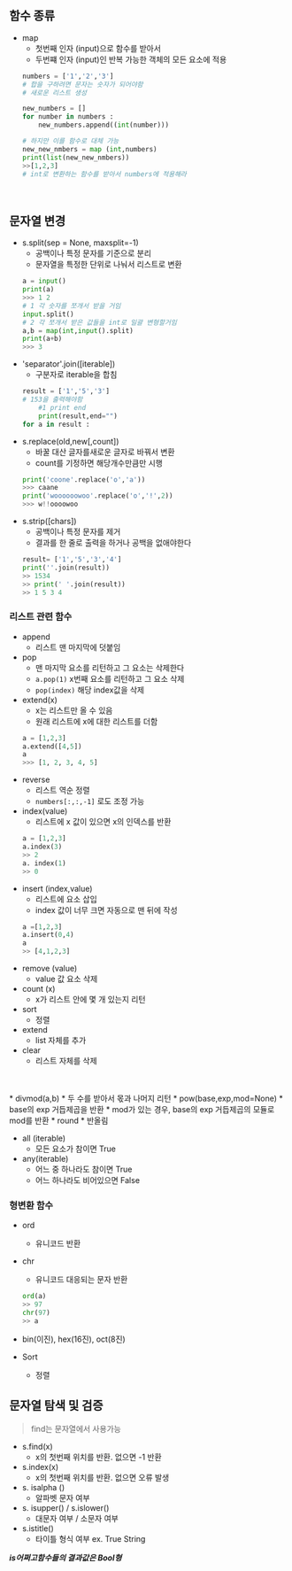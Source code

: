 ## 함수 종류
* map 
    * 첫번째 인자 (input)으로 함수를 받아서 
    * 두번쨰 인자 (input)인 반복 가능한 객체의 모든 요소에 적용
    ```python
    numbers = ['1','2','3']
    # 합을 구하려면 문자는 숫자가 되어야함
    # 새로운 리스트 생성

    new_numbers = []
    for number in numbers :
        new_numbers.append((int(number)))
    
    # 하지만 이를 함수로 대체 가능
    new_new_nmbers = map (int,numbers) 
    print(list(new_new_nmbers))
    >>[1,2,3]
    # int로 변환하는 함수를 받아서 numbers에 적용해라 
    ```
    </br>
## 문자열 변경
* s.split(sep = None, maxsplit=-1)
    * 공백이나 특정 문자를 기준으로 분리
    * 문자열을 특정한 단위로 나눠서 리스트로 변환
    ``` python
    a = input()
    print(a)
    >>> 1 2
    # 1 각 숫자를 쪼개서 받을 거임
    input.split()
    # 2 각 쪼개서 받은 값들을 int로 일괄 변형할거임
    a,b = map(int,input().split)
    print(a+b)
    >>> 3
    ```
* 'separator'.join([iterable])
    * 구분자로 iterable을 합침
    ```python
    result = ['1','5','3']
    # 153을 출력해야함
        #1 print end
        print(result,end="")
    for a in result :

    ```
* s.replace(old,new[,count])
    * 바꿀 대산 글자를새로운 글자로 바꿔서 변환
    * count를 기정하면 해당개수만큼만 시행
    ```python
    print('coone'.replace('o','a'))
    >>> caane
    print('woooooowoo'.replace('o','!',2))
    >>> w!!oooowoo
    ```
* s.strip([chars])
    * 공백이나 특정 문자를 제거
    * 결과를 한 줄로 출력을 하거나 공백을 없애야한다
    ``` python
    result= ['1','5','3','4']
    print(''.join(result))
    >> 1534 
    >> print(' '.join(result))
    >> 1 5 3 4
    ```



### 리스트 관련 함수
* append 
    * 리스트 맨 마지막에 덧붙임
* pop
    * 맨 마지막 요소를 리턴하고 그 요소는 삭제한다 
    * ```a.pop(1)``` x번째 요소를 리턴하고 그 요소 삭제
    * ```pop(index)``` 해당 index값을 삭제
* extend(x) 
    * x는 리스트만 올 수 있음
    * 원래 리스트에 x에 대한 리스트를 더함
    ```python
    a = [1,2,3]
    a.extend([4,5])
    a
    >>> [1, 2, 3, 4, 5]
    ```
* reverse 
    * 리스트 역순 정렬 
    * ```numbers[:,:,-1]``` 로도 조정 가능
* index(value)
    * 리스트에 x 값이 있으면 x의 인덱스를 반환
    ``` python
    a = [1,2,3]
    a.index(3)
    >> 2
    a. index(1)
    >> 0
    ```
* insert (index,value)
    * 리스트에 요소 삽입
    * index 값이 너무 크면 자동으로 맨 뒤에 작성
    ```python
    a =[1,2,3]
    a.insert(0,4)
    a 
    >> [4,1,2,3] 
    ```
* remove (value)
    * value 값 요소 삭제 
* count (x) 
    * x가 리스트 안에 몇 개 있는지 리턴
* sort
    * 정렬
* extend
    * list 자체를 추가
* clear
    * 리스트 자체를 삭제


</br>
</br>
* divmod(a,b) 
    * 두 수를 받아서 몫과 나머지 리턴
* pow(base,exp,mod=None)
    * base의 exp 거듭제곱을 반환
    * mod가 있는 경우, base의 exp 거듭제곱의 모듈로 mod를 반환
* round 
    * 반올림

* all (iterable)
    * 모든 요소가 참이면 True
* any(iterable)
    * 어느 중 하나라도 참이면 True
    * 어느 하나라도 비어있으면 False

### 형변환 함수
* ord 
    * 유니코드 반환
* chr
    * 유니코드 대응되는 문자 반환
    ```python 
    ord(a)
    >> 97
    chr(97)
    >> a
    ```
* bin(이진), hex(16진), oct(8진)

* Sort 
    * 정렬


## 문자열 탐색 및 검증

> find는 문자열에서 사용가능 


* s.find(x)
    * x의 첫번째 위치를 반환. 없으면 -1 반환
* s.index(x)
    * x의 첫번째 위치를 반환. 없으면 오류 발생
* s. isalpha ()
    * 알파벳 문자 여부
* s. isupper() / s.islower()
    * 대문자 여부 / 소문자 여부
* s.istitle()
    * 타이틀 형식 여부 ex. True String 

***is어쩌고함수들의 결과값은 Bool형***


</br>
</br>



